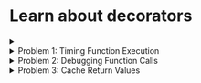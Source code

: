# Learn about decorators
<details>
<summary></summary>
</details>

<details>
<summary>Problem 1: Timing Function Execution</summary>
Problem: Write a decorator that measures the time a function takes to execute.
</details>


<details>
<summary>Problem 2: Debugging Function Calls</summary>
Problem: Create a decorator to print the function name and the values of its arguments every time the function is called
</details>


<details>
<summary>Problem 3: Cache Return Values</summary>
Problem: Implement a decorator that catches the return values of a function, so that when it's called with the same arguments, the cached value is returned instead of re-executing the function
</details>